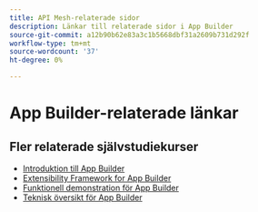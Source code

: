 ```yaml
---
title: API Mesh-relaterade sidor
description: Länkar till relaterade sidor i App Builder
source-git-commit: a12b90b62e83a3c1b5668dbf31a2609b731d292f
workflow-type: tm+mt
source-wordcount: '37'
ht-degree: 0%

---
```


# App Builder-relaterade länkar

## Fler relaterade självstudiekurser

* [Introduktion till App Builder](../app-builder/introduction-to-app-builder.md)
* [Extensibility Framework for App Builder](../app-builder/extensibility-framework-commerce-eventing.md)
* [Funktionell demonstration för App Builder](../app-builder/app-builder-functional-demonstration.md)
* [Teknisk översikt för App Builder](../app-builder/app-builder-technical-overview.md)
